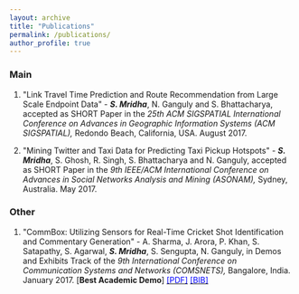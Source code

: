 ```yaml
---
layout: archive
title: "Publications"
permalink: /publications/
author_profile: true
---
```



### Main
1. \"Link Travel Time Prediction and Route Recommendation from Large Scale Endpoint Data\" - _**S. Mridha**_, N. Ganguly and S. Bhattacharya, accepted as SHORT Paper in the _25th ACM SIGSPATIAL International Conference on Advances in Geographic Information Systems (ACM SIGSPATIAL),_ Redondo Beach, California, USA. August 2017.

2. \"Mining Twitter and Taxi Data for Predicting Taxi Pickup Hotspots\" - _**S. Mridha**_, S. Ghosh, R. Singh, S. Bhattacharya and N. Ganguly, accepted as SHORT Paper in the _9th IEEE/ACM International Conference on Advances in Social Networks Analysis and Mining (ASONAM),_ Sydney, Australia. May 2017.

### Other
1. \"CommBox: Utilizing Sensors for Real-Time Cricket Shot Identification and Commentary Generation\" - A. Sharma, J. Arora, P. Khan, S. Satapathy, S. Agarwal, _**S. Mridha**_, S. Sengupta, N. Ganguly, in Demos and Exhibits Track of the _9th International Conference on Communication Systems and Networks (COMSNETS),_ Bangalore, India. January 2017. [**Best Academic Demo**] [<span style="color:blue">[PDF]</span>](/mypapers/mridhasankar_comsnet_2017.pdf) [<span style="color:blue">[BIB]</span>](/mybibs/mridhasankar_comnset_2017.bib.txt)
